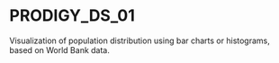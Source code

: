 # PRODIGY_DS_01
 Visualization of population distribution using bar charts or histograms, based on World Bank data.
